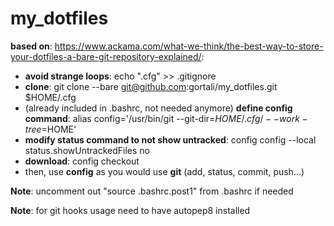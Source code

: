 # my_dotfiles

**based on**: https://www.ackama.com/what-we-think/the-best-way-to-store-your-dotfiles-a-bare-git-repository-explained/:
- **avoid strange loops**: echo ".cfg" >> .gitignore
- **clone**: git clone --bare git@github.com:gortali/my_dotfiles.git $HOME/.cfg
- (already included in .bashrc, not needed anymore) **define config command**: alias config='/usr/bin/git --git-dir=$HOME/.cfg/ --work-tree=$HOME'
- **modify status command to not show untracked**: config config --local status.showUntrackedFiles no
- **download**: config checkout 
- then, use **config** as you would use **git** (add, status, commit, push...)

**Note**: uncomment out "source .bashrc.post1" from .bashrc if needed

**Note**: for git hooks usage need to have autopep8 installed
